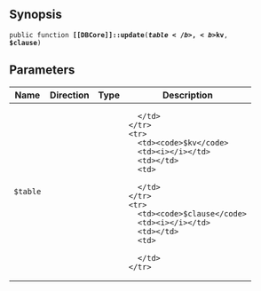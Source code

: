 ## Synopsis

<code>public function <b>[[DBCore]]::update</b>(<b>$table</b>, <b>$kv</b>, <b>$clause</b>)</code>

## Parameters

<table>
  <thead>
    <tr>
      <th>Name</th>
      <th>Direction</th>
      <th>Type</th>
      <th>Description</th>
    </tr>
  </thead>
  <tbody>
    <tr>
      <td><code>$table</code>
      <td><i></i></td>
      <td></td>
      <td>

      </td>
    </tr>
    <tr>
      <td><code>$kv</code>
      <td><i></i></td>
      <td></td>
      <td>

      </td>
    </tr>
    <tr>
      <td><code>$clause</code>
      <td><i></i></td>
      <td></td>
      <td>

      </td>
    </tr>
  </tbody>
</table>

